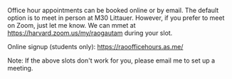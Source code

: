 Office hour appointments can be booked online or by email. The default option is to meet in person at M30 Littauer. However, if you prefer to meet on Zoom, just let me know. We can mmet at https://harvard.zoom.us/my/raogautam during your slot. 

Online signup (students only):  https://raoofficehours.as.me/  

Note: If the above slots don't work for you, please email me to set up a meeting.
